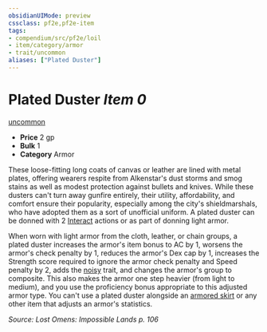 ```yaml
---
obsidianUIMode: preview
cssclass: pf2e,pf2e-item
tags:
- compendium/src/pf2e/loil
- item/category/armor
- trait/uncommon
aliases: ["Plated Duster"]
---
```

# Plated Duster *Item 0*  
[uncommon](rules/traits/uncommon.md "Uncommon Rarity Trait")  

- **Price** 2 gp
- **Bulk** 1
- **Category** Armor

These loose-fitting long coats of canvas or leather are lined with metal plates, offering wearers respite from Alkenstar's dust storms and smog stains as well as modest protection against bullets and knives. While these dusters can't turn away gunfire entirely, their utility, affordability, and comfort ensure their popularity, especially among the city's shieldmarshals, who have adopted them as a sort of unofficial uniform. A plated duster can be donned with 2 [Interact](rules/actions/interact.md) actions or as part of donning light armor.

When worn with light armor from the cloth, leather, or chain groups, a plated duster increases the armor's item bonus to AC by 1, worsens the armor's check penalty by 1, reduces the armor's Dex cap by 1, increases the Strength score required to ignore the armor check penalty and Speed penalty by 2, adds the [noisy](rules/traits/noisy.md "Noisy Armor Trait") trait, and changes the armor's group to composite. This also makes the armor one step heavier (from light to medium), and you use the proficiency bonus appropriate to this adjusted armor type. You can't use a plated duster alongside an [armored skirt](compendium/equipment/items/armored-skirt-locg.md) or any other item that adjusts an armor's statistics.

*Source: Lost Omens: Impossible Lands p. 106*